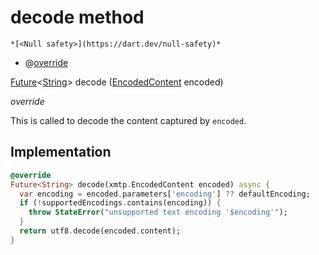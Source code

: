 


# decode method




    *[<Null safety>](https://dart.dev/null-safety)*



- @[override](https://api.flutter.dev/flutter/dart-core/override-constant.html)

[Future](https://api.flutter.dev/flutter/dart-async/Future-class.html)&lt;[String](https://api.flutter.dev/flutter/dart-core/String-class.html)> decode
([EncodedContent](https://pub.dev/documentation/xmtp_proto/0.0.1-development/xmtp_proto/EncodedContent-class.html) encoded)

_<span class="feature">override</span>_



<p>This is called to decode the content captured by <code>encoded</code>.</p>



## Implementation

```dart
@override
Future<String> decode(xmtp.EncodedContent encoded) async {
  var encoding = encoded.parameters['encoding'] ?? defaultEncoding;
  if (!supportedEncodings.contains(encoding)) {
    throw StateError("unsupported text encoding '$encoding'");
  }
  return utf8.decode(encoded.content);
}
```







